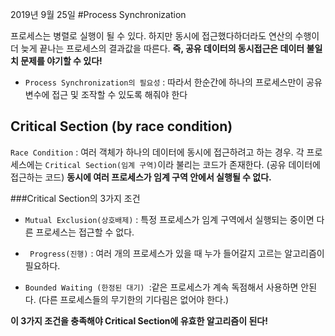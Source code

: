 2019년 9월 25일
#Process Synchronization

프로세스는 병렬로 실행이 될 수 있다. 하지만 동시에 접근했다하더라도 연산의 수행이 더 늦게 끝나는 프로세스의 결과값을 따른다. **즉,  공유 데이터의 동시접근은 데이터 불일치 문제를 야기할 수 있다!**

-   `Process Synchronization의 필요성` : 따라서 한순간에 하나의 프로세스만이 공유 변수에 접근 및 조작할 수 있도록 해줘야 한다


## Critical Section  (by race condition)
`Race Condition` : 여러 객체가 하나의 데이터에 동시에 접근하려고 하는 경우.
 각 프로세스에는 `Critical Section(임계 구역)`이라 불리는 코드가 존재한다. (공유 데이터에 접근하는 코드)
 **동시에 여러 프로세스가 임계 구역 안에서 실행될 수 없다.**


###Critical Section의 3가지 조건 

- `Mutual Exclusion(상호배제)` : 특정 프로세스가 임계 구역에서 실행되는 중이면 다른 프로세스는 접근할 수 없다.

- ` Progress(진행)` : 여러 개의 프로세스가 있을 때 누가 들어갈지 고르는 알고리즘이 필요하다.

- `Bounded Waiting (한정된 대기) `:같은 프로세스가 계속 독점해서 사용하면 안된다. (다른 프로세스들의 무기한의 기다림은 없어야 한다.) 

**이 3가지 조건을 충족해야 Critical Section에 유효한 알고리즘이 된다!**
